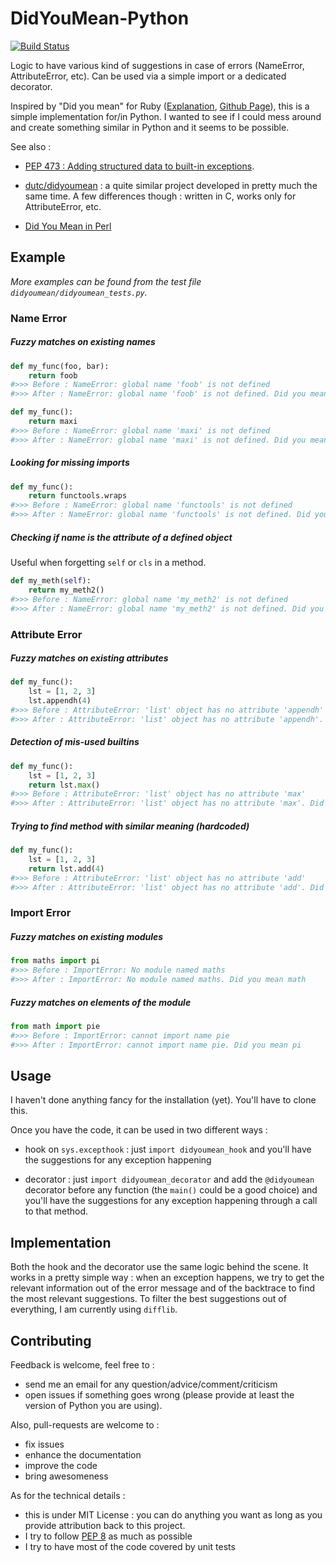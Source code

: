 DidYouMean-Python
=================

[![Build Status](https://travis-ci.org/SylvainDe/DidYouMean-Python.svg)](https://travis-ci.org/SylvainDe/DidYouMean-Python)

Logic to have various kind of suggestions in case of errors (NameError, AttributeError, etc). Can be used via a simple import or a dedicated decorator.

Inspired by "Did you mean" for Ruby ([Explanation](http://www.yukinishijima.net/2014/10/21/did-you-mean-experience-in-ruby.html), [Github Page](https://github.com/yuki24/did_you_mean)), this is a simple implementation for/in Python. I wanted to see if I could mess around and create something similar in Python and it seems to be possible.


See also :

 - [PEP 473 :  Adding structured data to built-in exceptions](http://legacy.python.org/dev/peps/pep-0473/).

 - [dutc/didyoumean](https://github.com/dutc/didyoumean) : a quite similar project developed in pretty much the same time. A few differences though : written in C, works only for AttributeError, etc.

 - [Did You Mean in Perl](http://perltricks.com/article/122/2014/10/31/Implementing-Did-You-Mean-in-Perl)


Example
-------

_More examples can be found from the test file `didyoumean/didyoumean_tests.py`._


### Name Error

##### Fuzzy matches on existing names

```python
def my_func(foo, bar):
    return foob
#>>> Before : NameError: global name 'foob' is not defined
#>>> After : NameError: global name 'foob' is not defined. Did you mean foo

def my_func():
    return maxi
#>>> Before : NameError: global name 'maxi' is not defined
#>>> After : NameError: global name 'maxi' is not defined. Did you mean max
```

##### Looking for missing imports

```python
def my_func():
    return functools.wraps
#>>> Before : NameError: global name 'functools' is not defined
#>>> After : NameError: global name 'functools' is not defined. Did you mean import functools
```


##### Checking if name is the attribute of a defined object

Useful when forgetting `self` or `cls` in a method.

```python
def my_meth(self):
    return my_meth2()
#>>> Before : NameError: global name 'my_meth2' is not defined
#>>> After : NameError: global name 'my_meth2' is not defined. Did you mean self.my_meth2
```

### Attribute Error

##### Fuzzy matches on existing attributes

```python
def my_func():
    lst = [1, 2, 3]
    lst.appendh(4)
#>>> Before : AttributeError: 'list' object has no attribute 'appendh'
#>>> After : AttributeError: 'list' object has no attribute 'appendh'. Did you mean append
```


##### Detection of mis-used builtins

```python
def my_func():
    lst = [1, 2, 3]
    return lst.max()
#>>> Before : AttributeError: 'list' object has no attribute 'max'
#>>> After : AttributeError: 'list' object has no attribute 'max'. Did you mean max(list)
```

##### Trying to find method with similar meaning (hardcoded)

```python
def my_func():
    lst = [1, 2, 3]
    return lst.add(4)
#>>> Before : AttributeError: 'list' object has no attribute 'add'
#>>> After : AttributeError: 'list' object has no attribute 'add'. Did you mean append
```

### Import Error

##### Fuzzy matches on existing modules

```python
from maths import pi
#>>> Before : ImportError: No module named maths
#>>> After : ImportError: No module named maths. Did you mean math
```


##### Fuzzy matches on elements of the module

```python
from math import pie
#>>> Before : ImportError: cannot import name pie
#>>> After : ImportError: cannot import name pie. Did you mean pi
```


Usage
-----

I haven't done anything fancy for the installation (yet). You'll have to clone this.

Once you have the code, it can be used in two different ways :

 * hook on `sys.excepthook` : just `import didyoumean_hook` and you'll have the suggestions for any exception happening

 * decorator : just `import didyoumean_decorator` and add the `@didyoumean` decorator before any function (the `main()` could be a good choice) and you'll have the suggestions for any exception happening through a call to that method.


Implementation
--------------

Both the hook and the decorator use the same logic behind the scene. It works in a pretty simple way : when an exception happens, we try to get the relevant information out of the error message and of the backtrace to find the most relevant suggestions. To filter the best suggestions out of everything, I am currently using ```difflib```.


Contributing
------------

Feedback is welcome, feel free to :
 * send me an email for any question/advice/comment/criticism
 * open issues if something goes wrong (please provide at least the version of Python you are using).

Also, pull-requests are welcome to :
 * fix issues
 * enhance the documentation
 * improve the code
 * bring awesomeness

As for the technical details :

 * this is under MIT License : you can do anything you want as long as you provide attribution back to this project.
 * I try to follow [PEP 8](http://legacy.python.org/dev/peps/pep-0008/) as much as possible
 * I try to have most of the code covered by unit tests
